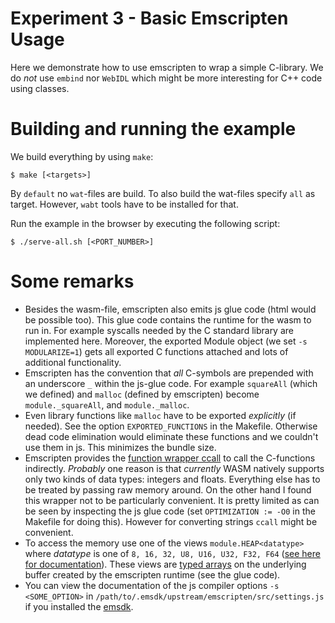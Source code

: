 # Experiment 3 - Basic Emscripten Usage

Here we demonstrate how to use emscripten to wrap a simple C-library. We do *not* use `embind` nor `WebIDL` which might be more interesting for C++ code using classes.

# Building and running the example

We build everything by using `make`:

```shell
$ make [<targets>]
```

By `default` no `wat`-files are build. To also build the wat-files specify `all` as target. However, `wabt` tools have to be installed for that.

Run the example in the browser by executing the following script:

```shell
$ ./serve-all.sh [<PORT_NUMBER>]
```

# Some remarks

- Besides the wasm-file, emscripten also emits js glue code (html would be possible too). This glue code contains the runtime for the wasm to run in. For example syscalls needed by the C standard library are implemented here. Moreover, the exported Module object (we set `-s MODULARIZE=1`) gets all exported C functions attached and lots of additional functionality. 
- Emscripten has the convention that *all* C-symbols are prepended with an underscore `_` within the js-glue code. For example `squareAll` (which we defined) and `malloc` (defined by emscripten) become `module._squareAll`, and `module._malloc`.
- Even library functions like `malloc` have to be exported *explicitly* (if needed). See the option `EXPORTED_FUNCTIONS` in the Makefile. Otherwise dead code elimination would eliminate these functions and we couldn't use them in js. This minimizes the bundle size.
- Emscripten provides the [function wrapper ccall][ccall] to call the C-functions indirectly. *Probably* one reason is that *currently* WASM natively supports only two kinds of data types: integers and floats. Everything else has to be treated by passing raw memory around. On the other hand I found this wrapper not to be particularly convenient. It is pretty limited as can be seen by inspecting the js glue code (set `OPTIMIZATION := -O0` in the Makefile for doing this). However for converting strings `ccall` might be convenient.
- To access the memory use one of the views `module.HEAP<datatype>` where *datatype* is one of `8, 16, 32, U8, U16, U32, F32, F64` ([see here for documentation][emscripten-heap]). These views are [typed arrays][typed-arrays] on the underlying buffer created by the emscripten runtime (see the glue code).
- You can view the documentation of the js compiler options `-s <SOME_OPTION>` in `/path/to/.emsdk/upstream/emscripten/src/settings.js` if you installed the [emsdk][emsdk].

[ccall]: https://emscripten.org/docs/api_reference/preamble.js.html?highlight=ccall#ccall
[typed-arrays]: https://developer.mozilla.org/en-US/docs/Web/JavaScript/Reference/Global_Objects/TypedArray
[emscripten-heap]: https://emscripten.org/docs/api_reference/preamble.js.html?highlight=heap#HEAP8
[emsdk]: https://emscripten.org/docs/getting_started/downloads.html#installation-instructions-using-the-emsdk-recommended

